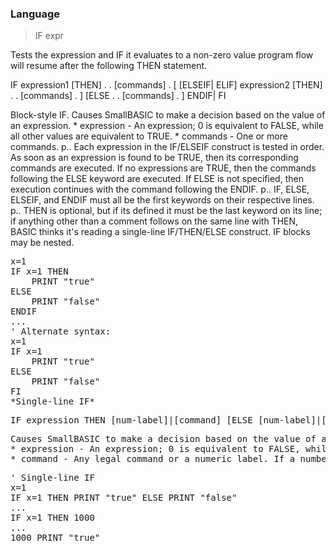 ### Language

> IF expr

Tests the expression and IF it evaluates to a non-zero value program flow will resume after the following THEN statement.


IF expression1 [THEN]
    .
    . [commands]
    .
[ [ELSEIF| ELIF] expression2 [THEN]
    .
    . [commands]
    .
]
[ELSE
    .
    . [commands]
    .
]
ENDIF| FI
<p>Block-style IF.
Causes SmallBASIC to make a decision based on the value of an expression.
* expression  - An expression; 0 is equivalent to FALSE, while all other values are equivalent to TRUE.
* commands - One or more commands.
p.. Each expression in the IF/ELSEIF construct is tested in order.
As soon as an expression is found to be TRUE, then its corresponding
commands are executed. If no expressions are TRUE, then the commands
following the ELSE keyword are executed. If ELSE is not specified, then
execution continues with the command following the ENDIF.
p.. IF, ELSE, ELSEIF, and ENDIF must all be the first keywords on their respective lines.
p.. THEN is optional, but if its defined it must be the last keyword on its
line; if anything other than a comment follows on the same line with
THEN, BASIC thinks it's reading a single-line IF/THEN/ELSE construct.
IF blocks may be nested.
<pre>x=1
IF x=1 THEN
    PRINT "true"
ELSE
    PRINT "false"
ENDIF
...
' Alternate syntax:
x=1
IF x=1
    PRINT "true"
ELSE
    PRINT "false"
FI
*Single-line IF*
<pre>IF expression THEN [num-label]|[command] [ELSE [num-label]|[command]]
<p>Causes SmallBASIC to make a decision based on the value of an expression.
* expression - An expression; 0 is equivalent to FALSE, while all other values are equivalent to TRUE.
* command - Any legal command or a numeric label. If a number is specified, it is equivalent to a GOTO command with the specified numeric-label.
<pre>' Single-line IF
x=1
IF x=1 THEN PRINT "true" ELSE PRINT "false"
...
IF x=1 THEN 1000
...
1000 PRINT "true"


